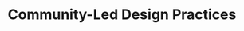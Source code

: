 ---
title: Community-Led Design Practices
type: Workshops
location: BA Graphic Design, Kingston School of Art, London, UK
subtext:
dateFormat: # "year", otherwise will be displayed MM.YYYY
dateEnd: 2023-02-17
dateStart: 
url:
---